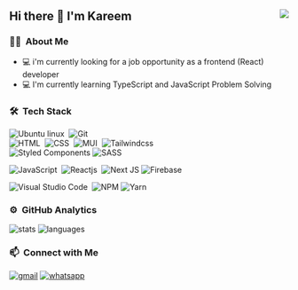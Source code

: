 ## Hi there 👋 I'm Kareem <img align="right" src="https://komarev.com/ghpvc/?username=kareem-g&color=269077">
### 👨🏻‍ &nbsp;About Me
- 💻 i'm currently looking for a job opportunity as a frontend (React) developer
- 💻 I'm currently learning TypeScript and JavaScript Problem Solving

### 🛠 &nbsp;Tech Stack
![Ubuntu linux](https://img.shields.io/badge/-Ubuntu-141a20?style=flat&logo=ubuntu)&nbsp;
![Git](https://img.shields.io/badge/-Git-141a20?style=flat&logo=git)&nbsp;\
![HTML](https://img.shields.io/badge/-HTML-141a20?style=flat&logo=HTML5)&nbsp;
![CSS](https://img.shields.io/badge/-CSS-141a20?style=flat&logo=CSS3&logoColor=1572B6)&nbsp;
![MUI](https://img.shields.io/badge/-MUI-141a20?style=flat&logo=MUI&logoColor=1572B6)&nbsp;
![Tailwindcss](https://img.shields.io/badge/-Tailwind-141a20?style=flat&logo=tailwindcss&logoColor=2196f3)&nbsp;\
![Styled Components](https://img.shields.io/badge/-Styled--Components-141a20?style=flat&logo=styled-components&logoColor=ffee58)
![SASS](https://img.shields.io/badge/-SASS-141a20?style=flat&logo=SASS&logoColor=hotpink)

![JavaScript](https://img.shields.io/badge/-JavaScript-141a20?style=flat&logo=JavaScript&logoColor=fff176)&nbsp;
![Reactjs](https://img.shields.io/badge/-React-141a20?style=flat&logo=react&logoColor=1e88e5)&nbsp;
![Next JS](https://img.shields.io/badge/-NextJS-141a20?style=flat&logo=next.js&logoColor=fff)
![Firebase](https://img.shields.io/badge/-FireBase-141a20?style=flat&logo=firebase&logoColor=ffa726)


![Visual Studio Code](https://img.shields.io/badge/-Visual%20Studio%20Code-141a20?style=flat&logo=visual-studio-code&logoColor=007ACC)&nbsp;
![NPM](https://img.shields.io/badge/-NPM-141a20?style=flat&logo=npm&logoColor=ffa726)
![Yarn](https://img.shields.io/badge/-Yarn-141a20?style=flat&logo=yarn&logoColor=232C8EBB)

### ⚙️ &nbsp;GitHub Analytics
![stats](https://github-readme-stats.vercel.app/api?username=kareem-g&theme=gotham&show_icons=true&border_color=2e3440)
![languages](https://github-readme-stats.vercel.app/api/top-langs/?username=kareem-g&layout=compact&exclude_repo=Gictorbit.github.io&theme=gotham&border_color=2e3440&card_width=250)

### 📫 &nbsp;Connect with Me
[![gmail](https://img.shields.io/badge/-kareemgameel2051@gmail.com-D14836?style=flat&logo=Gmail&logoColor=white)](mailto:kareemgameel2051@gmail.com)
[![whatsapp](https://img.shields.io/badge/-@VlC7OR-0e3e55?style=flat&logo=Telegram&logoColor=white)](https://t.me/VlC7OR)

